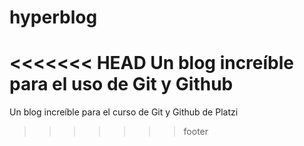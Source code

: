 # hyperblog
<<<<<<< HEAD
Un blog increíble para el uso de Git y Github
=======
Un blog increíble para el curso de Git y Github de Platzi
>>>>>>> footer
